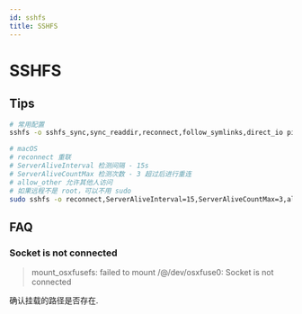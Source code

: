 ```yaml
---
id: sshfs
title: SSHFS
---
```


# SSHFS

## Tips

```bash
# 常用配置
sshfs -o sshfs_sync,sync_readdir,reconnect,follow_symlinks,direct_io pi:/ pi

# macOS
# reconnect 重联
# ServerAliveInterval 检测间隔 - 15s
# ServerAliveCountMax 检测次数 - 3 超过后进行重连
# allow_other 允许其他人访问
# 如果远程不是 root，可以不用 sudo
sudo sshfs -o reconnect,ServerAliveInterval=15,ServerAliveCountMax=3,allow_other -f root@192.168.1.1:/data/media ~/mnt
```

## FAQ
### Socket is not connected
> mount_osxfusefs: failed to mount /@/dev/osxfuse0: Socket is not connected

确认挂载的路径是否存在.
